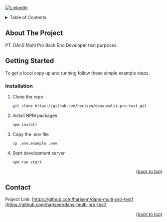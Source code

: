 <!-- Improved compatibility of back to top link: See: https://github.com/othneildrew/Best-README-Template/pull/73 -->
<a name="readme-top"></a>
<!--
*** Thanks for checking out the Best-README-Template. If you have a suggestion
*** that would make this better, please fork the repo and create a pull request
*** or simply open an issue with the tag "enhancement".
*** Don't forget to give the project a star!
*** Thanks again! Now go create something AMAZING! :D
-->



<!-- PROJECT SHIELDS -->
<!--
*** I'm using markdown "reference style" links for readability.
*** Reference links are enclosed in brackets [ ] instead of parentheses ( ).
*** See the bottom of this document for the declaration of the reference variables
*** for contributors-url, forks-url, etc. This is an optional, concise syntax you may use.
*** https://www.markdownguide.org/basic-syntax/#reference-style-links
-->
[![LinkedIn][linkedin-shield]][linkedin-url]



<!-- TABLE OF CONTENTS -->
<details>
  <summary>Table of Contents</summary>
  <ol>
    <li>
      <a href="#about-the-project">About The Project</a>
    </li>
    <li>
      <a href="#getting-started">Getting Started</a>
      <ul>
        <li><a href="#installation">Installation</a></li>
      </ul>
    </li>
    <li><a href="#contact">Contact</a></li>
  </ol>
</details>



<!-- ABOUT THE PROJECT -->
## About The Project

PT. DAnS Multi Pro Back End Developer test purposes.


<!-- GETTING STARTED -->
## Getting Started

To get a local copy up and running follow these simple example steps.

### Installation

1. Clone the repo
   ```sh
   git clone https://github.com/harisem/dans-multi-pro-test.git
   ```
2. Install NPM packages
   ```sh
   npm install
   ```
3. Copy the .env file
   ```sh
   cp .env.example .env
   ```
4. Start development server
    ```sh
    npm run start
    ```

<p align="right">(<a href="#readme-top">back to top</a>)</p>




<!-- CONTACT -->
## Contact

Project Link: [https://github.com/harisem/dans-multi-pro-test](https://github.com/harisem/dans-multi-pro-test)

<p align="right">(<a href="#readme-top">back to top</a>)</p>


<!-- MARKDOWN LINKS & IMAGES -->
<!-- https://www.markdownguide.org/basic-syntax/#reference-style-links -->
[linkedin-shield]: https://img.shields.io/badge/-LinkedIn-black.svg?style=for-the-badge&logo=linkedin&colorB=555
[linkedin-url]: https://www.linkedin.com/in/harmuhammadis/